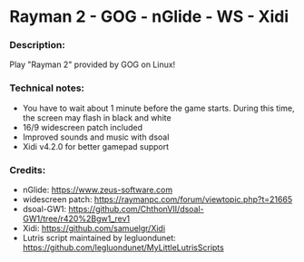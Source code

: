 # Rayman 2 - GOG - nGlide - WS - Xidi
### Description:
Play "Rayman 2" provided by GOG on Linux!
### Technical notes:
- You have to wait about 1 minute before the game starts. During this time, the screen may flash in black and white
- 16/9 widescreen patch included
- ​Improved sounds and music with dsoal
- Xidi v4.2.0 for better gamepad support
### Credits:
- nGlide: https://www.zeus-software.com
- widescreen patch: https://raymanpc.com/forum/viewtopic.php?t=21665
- dsoal-GW1: https://github.com/ChthonVII/dsoal-GW1/tree/r420%2Bgw1_rev1
- Xidi: https://github.com/samuelgr/Xidi
- Lutris script maintained by legluondunet: https://github.com/legluondunet/MyLittleLutrisScripts
